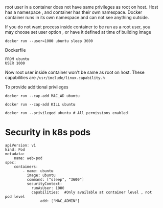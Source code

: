 root user in a container does not have same privileges as root on host.
Host has a namespace , and container has their own namespace.
Docker container runs in its own namespace and can not see anything outside.

If you do not want process inside container to be run as a root user, you may choose set user option , or have it defined at time of building image

```
docker run --user=1000 ubuntu sleep 3600
```

Dockerfile
```
FROM ubuntu
USER 1000
```

Now root user inside container won't be same as root on host.
These capabilities are ```/usr/include/linux.capability.h```

To provide additional privileges 
```
docker run --cap-add MAC_AD ubuntu

docker run --cap-add KILL ubuntu

docker run --privileged ubuntu # All permissions enabled
```

# Security in k8s pods

```
apiVersion: v1
kind: Pod
metadata:
    name: web-pod
spec:
    containers:
        - name: ubuntu
          image: ubuntu
          command: ["sleep", "3600"]
          securityContext:
            runAsUser: 1000
            capabilities:  #Only available at container level , not pod level
                add: ["MAC_ADMIN"]

```




